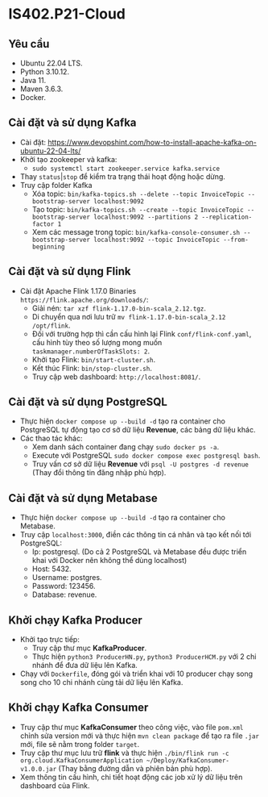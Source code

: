 # IS402.P21-Cloud

## Yêu cầu
- Ubuntu 22.04 LTS.
- Python 3.10.12.
- Java 11.
- Maven 3.6.3.
- Docker.


## Cài đặt và sử dụng Kafka
- Cài đặt: https://www.devopshint.com/how-to-install-apache-kafka-on-ubuntu-22-04-lts/
- Khởi tạo zookeeper và kafka:
    - `sudo systemctl start zookeeper.service kafka.service`
- Thay `status`|`stop` để kiểm tra trạng thái hoạt động hoặc dừng.
- Truy cập folder Kafka
    - Xóa topic: `bin/kafka-topics.sh --delete --topic InvoiceTopic --bootstrap-server localhost:9092`
    - Tạo topic: `bin/kafka-topics.sh --create --topic InvoiceTopic --bootstrap-server localhost:9092 --partitions 2 --replication-factor 1`
    - Xem các message trong topic: `bin/kafka-console-consumer.sh --bootstrap-server localhost:9092 --topic InvoiceTopic --from-beginning`


## Cài đặt và sử dụng Flink
- Cài đặt Apache Flink 1.17.0 Binaries `https://flink.apache.org/downloads/`:
  - Giải nén: `tar xzf flink-1.17.0-bin-scala_2.12.tgz`.
  - Di chuyển qua nơi lưu trữ `mv flink-1.17.0-bin-scala_2.12 /opt/flink`. 
  - Đối với trường hợp thì cần cấu hình lại Flink `conf/flink-conf.yaml`, cấu hình tùy theo số lượng mong muốn `taskmanager.numberOfTaskSlots: 2`.
  - Khởi tạo Flink: `bin/start-cluster.sh`.
  - Kết thúc Flink: `bin/stop-cluster.sh`.
  - Truy cập web dashboard: `http://localhost:8081/`.


## Cài đặt và sử dụng PostgreSQL
- Thực hiện `docker compose up --build -d` tạo ra container cho PostgreSQL tự động tạo cơ sở dữ liệu **Revenue**, các bảng dữ liệu khác.
- Các thao tác khác:
  - Xem danh sách container đang chạy `sudo docker ps -a`.
  - Execute với PostgreSQL `sudo docker compose exec postgresql bash`.
  - Truy vấn cơ sở dữ liệu **Revenue** với `psql -U postgres -d revenue` (Thay đổi thông tin đăng nhập phù hợp).


## Cài đặt và sử dụng Metabase
- Thực hiện `docker compose up --build -d` tạo ra container cho Metabase.
- Truy cập `localhost:3000`, điền các thông tin cá nhân và tạo kết nối tới PostgreSQL:
  - Ip: postgresql. (Do cả 2 PostgreSQL và Metabase đều được triển khai với Docker nên không thể dùng localhost)
  - Host: 5432.
  - Username: postgres.
  - Password: 123456.
  - Database: revenue.


## Khởi chạy Kafka Producer
- Khởi tạo trực tiếp:
  - Truy cập thư mục **KafkaProducer**.
  - Thực hiện `python3 ProducerHN.py`, `python3 ProducerHCM.py` với 2 chi nhánh để đưa dữ liệu lên Kafka.
- Chạy với `Dockerfile`, đóng gói và triển khai với 10 producer chạy song song cho 10 chi nhánh cùng tải dữ liệu lên Kafka.


## Khởi chạy Kafka Consumer
- Truy cập thư  mục **KafkaConsumer** theo công việc, vào file `pom.xml` chỉnh sửa version mới và thực hiện `mvn clean package` để tạo ra file `.jar` mới, file sẽ nằm trong folder `target`.
- Truy cập thư mục lưu trữ **flink** và thực hiện `./bin/flink run -c org.cloud.KafkaConsumerApplication ~/Deploy/KafkaConsumer-v1.0.0.jar` (Thay bằng đường dẫn và phiên bản phù hợp).
- Xem thông tin cấu hình, chi tiết hoạt động các job xử lý dữ liệu trên dashboard của Flink.